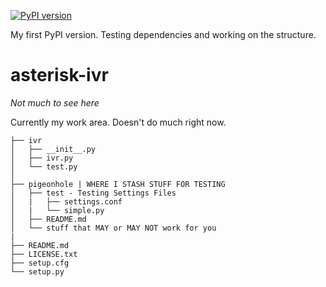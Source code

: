 [![PyPI version](https://badge.fury.io/py/ivr.svg)](https://badge.fury.io/py/ivr)

My first PyPI version.  Testing dependencies and working on the structure.

# asterisk-ivr

_Not much to see here_

Currently my work area.  Doesn't do much right now.

```
├── ivr
│   ├── __init__.py			
│   ├── ivr.py
│   └── test.py
│
├── pigeonhole | WHERE I STASH STUFF FOR TESTING
│   ├── test - Testing Settings Files
│   |   ├── settings.conf
│   |   └── simple.py
│   ├── README.md
│   └── stuff that MAY or MAY NOT work for you
|
├── README.md
├── LICENSE.txt
├── setup.cfg
└── setup.py
```
